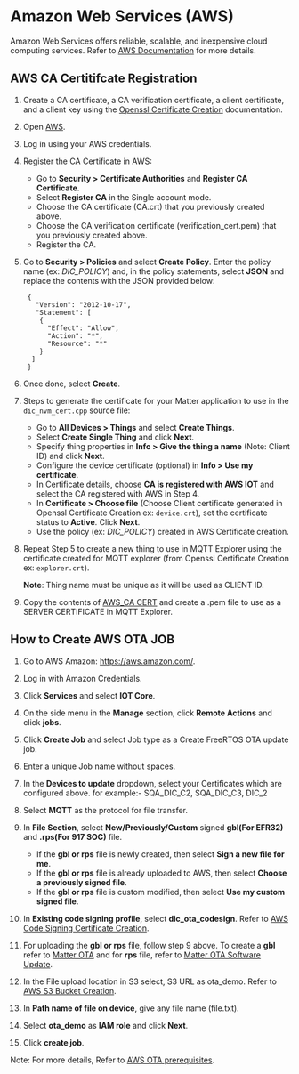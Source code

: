 # Amazon Web Services (AWS)

Amazon Web Services offers reliable, scalable, and inexpensive cloud computing services. Refer to [AWS Documentation](https://aws.amazon.com/what-is-aws/) for more details.

## AWS CA Certitifcate Registration

1. Create a CA certificate, a CA verification certificate, a client certificate, and a client key using the [Openssl Certificate Creation](./openssl-certificate-creation.md) documentation.
2. Open [AWS](https://aws.amazon.com/).
3. Log in using your AWS credentials.
4. Register the CA Certificate in AWS:
    - Go to **Security > Certificate Authorities** and **Register CA Certificate**.
    - Select **Register CA** in the Single account mode.
    - Choose the CA certificate (CA.crt) that you previously created above.
    - Choose the CA verification certificate (verification_cert.pem) that you previously created above.
    - Register the CA.

5. Go to **Security > Policies** and select **Create Policy**. Enter the policy name (ex: _DIC_POLICY_) and, in the policy statements, select **JSON** and replace the contents with the JSON provided below:

    ```shell
     {
       "Version": "2012-10-17",
       "Statement": [
        {
          "Effect": "Allow",
          "Action": "*",
          "Resource": "*"
        }
      ]
     }
    ```

6. Once done, select **Create**.

7. Steps to generate the certificate for your Matter application to use in the `dic_nvm_cert.cpp` source file:

    - Go to **All Devices > Things** and select **Create Things**.
    - Select **Create Single Thing** and click **Next**.
    - Specify thing properties in **Info > Give the thing a name** (Note: Client ID) and click **Next**.
    - Configure the device certificate (optional) in **Info > Use my certificate**.
    - In Certificate details, choose **CA is registered with AWS IOT** and select the CA registered with AWS in Step 4.
    - In **Certificate > Choose file** (Choose Client certificate generated in Openssl Certificate Creation ex: `device.crt`), set the certificate status to **Active**. Click **Next**.
    - Use the policy (ex: _DIC_POLICY_) created in AWS Certificate creation.

8. Repeat Step 5 to create a new thing to use in MQTT Explorer using the certificate created for MQTT explorer (from Openssl Certificate Creation ex: `explorer.crt`).

    **Note**: Thing name must be unique as it will be used as CLIENT ID.
  
9. Copy the contents of [AWS_CA CERT](https://www.amazontrust.com/repository/AmazonRootCA1.pem) and create a .pem file to use as a SERVER CERTIFICATE in MQTT Explorer.

## How to Create AWS OTA JOB

1. Go to AWS Amazon: https://aws.amazon.com/.
2. Log in with Amazon Credentials.
3. Click **Services** and select **IOT Core**.
4. On the side menu in the **Manage** section, click **Remote Actions** and click **jobs**.
5. Click **Create Job** and select Job type as a Create FreeRTOS OTA update job.
6. Enter a unique Job name without spaces.
7. In the **Devices to update** dropdown, select your Certificates which are configured above. for example:- SQA_DIC_C2, SQA_DIC_C3, DIC_2
8. Select **MQTT** as the protocol for file transfer.
9. In **File Section**, select **New/Previously/Custom** signed **gbl(For EFR32)** and **.rps(For 917 SOC)** file.

    - If the **gbl or rps** file is newly created, then select **Sign a new file for me**.
    - If the **gbl or rps** file is already uploaded to AWS, then select **Choose a previously signed file**.
    - If the **gbl or rps** file is custom modified, then select **Use my custom signed file**.

10. In **Existing code signing profile**, select **dic_ota_codesign**. Refer to [AWS Code Signing Certificate Creation](https://docs.aws.amazon.com/freertos/latest/userguide/ota-code-sign-cert.html).
11. For uploading the **gbl or rps** file, follow step 9 above. To create a **gbl** refer to [Matter OTA](/matter/<docspace-docleaf-version>/matter-ota) and for **rps** file, refer to [Matter OTA Software Update](/matter/<docspace-docleaf-version>/matter-ota/04-ota-software-update-soc).
12. In the File upload location in S3 select, S3 URL as ota_demo. Refer to [AWS S3 Bucket Creation](https://docs.aws.amazon.com/freertos/latest/userguide/dg-ota-bucket.html).
13. In **Path name of file on device**, give any file name (file.txt).
14. Select **ota_demo** as **IAM role** and click **Next**.
15. Click **create job**.

Note: For more details, Refer to [AWS OTA prerequisites](https://docs.aws.amazon.com/freertos/latest/userguide/ota-prereqs.html).
